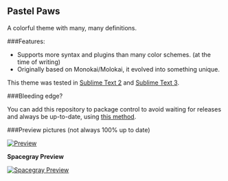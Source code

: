## Pastel Paws

A colorful theme with many, many definitions.

###Features:

* Supports more syntax and plugins than many color schemes. (at the time of writing)
* Originally based on Monokai/Molokai, it evolved into something unique.

This theme was tested in [Sublime Text 2][3] and [Sublime Text 3][4].

###Bleeding edge?

You can add this repository to package control to avoid waiting for releases and always be up-to-date, using [this method][5].

###Preview pictures (not always 100% up to date)

[![Preview][1]][2]

**Spacegray Preview**

[![Spacegray Preview][6]][7]

[1]: https://raw.githubusercontent.com/Ociidii-Works/Pastel-Paws.tmTheme/master/preview/thumbnail.png
[2]: https://raw.githubusercontent.com/Ociidii-Works/Pastel-Paws.tmTheme/master/preview/full.png
[3]: http://www.sublimetext.com/2
[4]: http://sublimetext.com/3
[5]: http://www.macdrifter.com/2012/08/install-sublime-packages-from-github.html
[6]: https://raw.githubusercontent.com/Ociidii-Works/Pastel-Paws.tmTheme/master/preview/spacegray_thumbnail.png
[7]: https://raw.githubusercontent.com/Ociidii-Works/Pastel-Paws.tmTheme/master/preview/spacegray_full.png